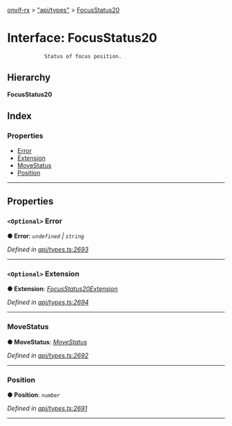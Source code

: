 [onvif-rx](../README.md) > ["api/types"](../modules/_api_types_.md) > [FocusStatus20](../interfaces/_api_types_.focusstatus20.md)

# Interface: FocusStatus20

```
            Status of focus position.
```

## Hierarchy

**FocusStatus20**

## Index

### Properties

* [Error](_api_types_.focusstatus20.md#error)
* [Extension](_api_types_.focusstatus20.md#extension)
* [MoveStatus](_api_types_.focusstatus20.md#movestatus)
* [Position](_api_types_.focusstatus20.md#position)

---

## Properties

<a id="error"></a>

### `<Optional>` Error

**● Error**: *`undefined` \| `string`*

*Defined in [api/types.ts:2693](https://github.com/patrickmichalina/onvif-rx/blob/034e4d6/src/api/types.ts#L2693)*

___
<a id="extension"></a>

### `<Optional>` Extension

**● Extension**: *[FocusStatus20Extension](_api_types_.focusstatus20extension.md)*

*Defined in [api/types.ts:2694](https://github.com/patrickmichalina/onvif-rx/blob/034e4d6/src/api/types.ts#L2694)*

___
<a id="movestatus"></a>

###  MoveStatus

**● MoveStatus**: *[MoveStatus](../enums/_api_types_.movestatus.md)*

*Defined in [api/types.ts:2692](https://github.com/patrickmichalina/onvif-rx/blob/034e4d6/src/api/types.ts#L2692)*

___
<a id="position"></a>

###  Position

**● Position**: *`number`*

*Defined in [api/types.ts:2691](https://github.com/patrickmichalina/onvif-rx/blob/034e4d6/src/api/types.ts#L2691)*

___

